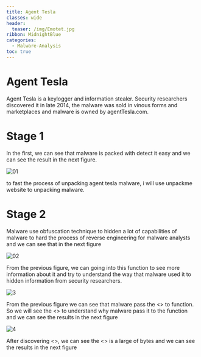 ```yaml
---
title: Agent Tesla
classes: wide
header:
  teaser: /img/Emotet.jpg
ribbon: MidnightBlue
categories:
  - Malware-Analysis
toc: true
---
```

# Agent Tesla 
Agent Tesla is a keylogger and information stealer. Security researchers discovered it in late 2014, the malware was sold in vinous forms and marketplaces and malware is owned by agentTesla.com.
# Stage 1 

In the first, we can see that malware is packed with detect it easy and we can see the result in the next figure.

![01](https://user-images.githubusercontent.com/74544712/143610570-9878e69a-634c-4641-b6eb-58782689e315.PNG)

to fast the process of unpacking agent tesla malware, i will use unpackme website to unpacking malware.

# Stage 2 
Malware use obfuscation technique to hidden a lot of capabilities of malware to hard the process of reverse engineering for malware analysts and we can see that in the next figure 

![02](https://user-images.githubusercontent.com/74544712/143612037-ca159de7-4aa3-41ed-a134-e82a643a8d61.PNG)

From the previous figure, we can going into this function to see more information about it and try to understand the way that malware used it to hidden information from security researchers.

![3](https://user-images.githubusercontent.com/74544712/143612905-d5e7eda3-9467-43ee-962f-f31f5550ec45.PNG)

From the previous figure we can see that malware pass the <<EMPT-NAME>> to function. So we will see the <<EMPTY-NAME>> to understand why malware pass it to the function and we can see the results in the next figure 

![4](https://user-images.githubusercontent.com/74544712/143613243-eb5d0a54-0db9-456b-9c84-a9c10c16c47e.PNG)
  
After discovering <<EMPTY-NAME>>, we can see the <<EMPTY-NAME>> is a large of bytes and we can see the results in the next figure






